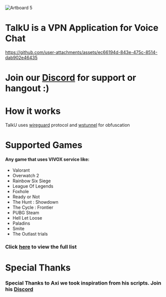 ![Artboard 5](https://github.com/user-attachments/assets/6df5065f-ad80-47ce-b7f3-843d5676c5af)

# TalkU is a VPN Application for Voice Chat
https://github.com/user-attachments/assets/ec66194d-843e-475c-8514-dab902e46435

# Join our [Discord](https://discord.gg/V4GT6vQv93) for support or hangout :)

# How it works
TalkU uses [wireguard](https://www.wireguard.com/) protocol
and [wstunnel](https://github.com/erebe/wstunnel) for obfuscation

# Supported Games
#### Any game that uses VIVOX service like:
- Valorant
- Overwatch 2
- Rainbow Six Siege
- League Of Legends
- Foxhole
- Ready or Not
- The Hunt : Showdown
- The Cycle : Frontier
- PUBG Steam
- Hell Let Loose
- Paladins
- Smite
- The Outlast trials
### Click [here](https://en.wikipedia.org/wiki/Vivox#Integrations) to view the full list 

# Special Thanks
### Special Thanks to Axi we took inspiration from his scripts. Join his [Discord](https://discord.gg/ugFHJUypUS)
